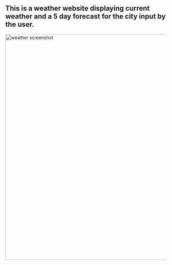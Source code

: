 ## This is a weather website displaying current weather and a 5 day forecast for the city input by the user.



<img width="703" alt="weather screenshot" src="https://user-images.githubusercontent.com/108202153/186547864-3d49fa95-00bc-413a-82e7-1f33651cea54.png">
